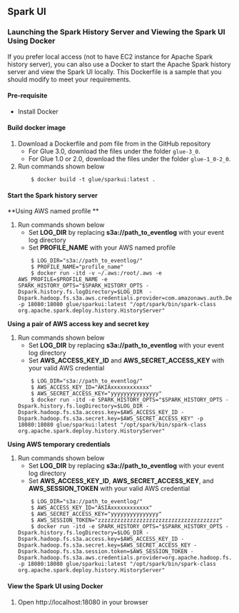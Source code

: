 ## Spark UI

### Launching the Spark History Server and Viewing the Spark UI Using Docker

If you prefer local access (not to have EC2 instance for Apache Spark history server), you can also use a Docker to start the Apache Spark history server and view the Spark UI locally. This Dockerfile is a sample that you should modify to meet your requirements. 

#### Pre-requisite
- Install Docker

#### Build docker image
1. Download a Dockerfile and pom file from in the GitHub repository
    - For Glue 3.0, download the files under the folder `glue-3_0`.
    - For Glue 1.0 or 2.0, download the files under the folder `glue-1_0-2_0`.
2. Run commands shown below
    ``` 
        $ docker build -t glue/sparkui:latest . 
    ```


#### Start the Spark history server

**Using AWS named profile **
1.  Run commands shown below
    - Set **LOG_DIR** by replacing **s3a://path_to_eventlog** with your event log directory
    - Set **PROFILE_NAME** with your AWS named profile
    ``` 
        $ LOG_DIR="s3a://path_to_eventlog/"
        $ PROFILE_NAME="profile_name"
        $ docker run -itd -v ~/.aws:/root/.aws -e AWS_PROFILE=$PROFILE_NAME -e SPARK_HISTORY_OPTS="$SPARK_HISTORY_OPTS -Dspark.history.fs.logDirectory=$LOG_DIR  -Dspark.hadoop.fs.s3a.aws.credentials.provider=com.amazonaws.auth.DefaultAWSCredentialsProviderChain" -p 18080:18080 glue/sparkui:latest "/opt/spark/bin/spark-class org.apache.spark.deploy.history.HistoryServer"
    ```

**Using a pair of AWS access key and secret key**
1.  Run commands shown below
    - Set **LOG_DIR** by replacing **s3a://path_to_eventlog** with your event log directory
    - Set **AWS_ACCESS_KEY_ID** and **AWS_SECRET_ACCESS_KEY** with your valid AWS credential
    ``` 
        $ LOG_DIR="s3a://path_to_eventlog/"
        $ AWS_ACCESS_KEY_ID="AKIAxxxxxxxxxxxx"
        $ AWS_SECRET_ACCESS_KEY="yyyyyyyyyyyyyyy"
        $ docker run -itd -e SPARK_HISTORY_OPTS="$SPARK_HISTORY_OPTS -Dspark.history.fs.logDirectory=$LOG_DIR -Dspark.hadoop.fs.s3a.access.key=$AWS_ACCESS_KEY_ID -Dspark.hadoop.fs.s3a.secret.key=$AWS_SECRET_ACCESS_KEY" -p 18080:18080 glue/sparkui:latest "/opt/spark/bin/spark-class org.apache.spark.deploy.history.HistoryServer"
    ```

**Using AWS temporary credentials**
1.  Run commands shown below
    - Set **LOG_DIR** by replacing **s3a://path_to_eventlog** with your event log directory
    - Set **AWS_ACCESS_KEY_ID**, **AWS_SECRET_ACCESS_KEY**, and **AWS_SESSION_TOKEN** with your valid AWS credential
    ``` 
        $ LOG_DIR="s3a://path_to_eventlog/"
        $ AWS_ACCESS_KEY_ID="ASIAxxxxxxxxxxxx"
        $ AWS_SECRET_ACCESS_KEY="yyyyyyyyyyyyyyy"
        $ AWS_SESSION_TOKEN="zzzzzzzzzzzzzzzzzzzzzzzzzzzzzzzzzzzzzz"
        $ docker run -itd -e SPARK_HISTORY_OPTS="$SPARK_HISTORY_OPTS -Dspark.history.fs.logDirectory=$LOG_DIR -Dspark.hadoop.fs.s3a.access.key=$AWS_ACCESS_KEY_ID -Dspark.hadoop.fs.s3a.secret.key=$AWS_SECRET_ACCESS_KEY -Dspark.hadoop.fs.s3a.session.token=$AWS_SESSION_TOKEN -Dspark.hadoop.fs.s3a.aws.credentials.provider=org.apache.hadoop.fs.s3a.TemporaryAWSCredentialsProvider" -p 18080:18080 glue/sparkui:latest "/opt/spark/bin/spark-class org.apache.spark.deploy.history.HistoryServer"
    ```

#### View the Spark UI using Docker
1. Open http://localhost:18080 in your browser
